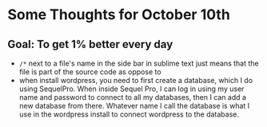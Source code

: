 # Some Thoughts for October 10th 

## Goal: To get 1% better every day

- `/*` next to a file's name in the side bar in sublime text just means that the file is part of the source code as oppose to 
- when install wordpress, you need to first create a database, which I do using SequelPro. When inside Sequel Pro, I can log in using my user name and password to connect to all my databases, then I can add a new database from there. Whatever name I call the database is what I use in the wordpress install to connect wordpress to the database. 